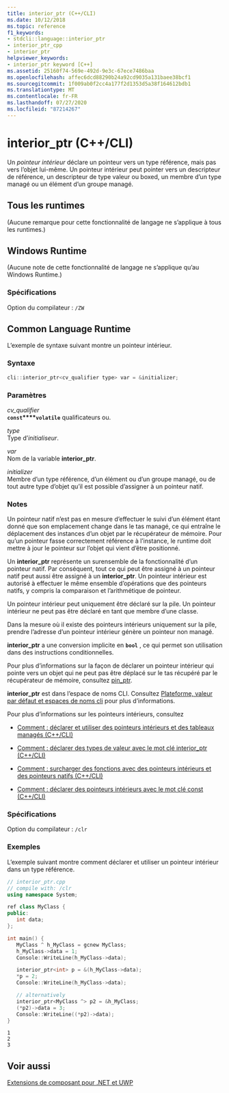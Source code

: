 ```yaml
---
title: interior_ptr (C++/CLI)
ms.date: 10/12/2018
ms.topic: reference
f1_keywords:
- stdcli::language::interior_ptr
- interior_ptr_cpp
- interior_ptr
helpviewer_keywords:
- interior_ptr keyword [C++]
ms.assetid: 25160f74-569e-492d-9e3c-67ece7486baa
ms.openlocfilehash: affec6dcd88290b24a92cd9035a131baee38bcf1
ms.sourcegitcommit: 1f009ab0f2cc4a177f2d1353d5a38f164612bdb1
ms.translationtype: MT
ms.contentlocale: fr-FR
ms.lasthandoff: 07/27/2020
ms.locfileid: "87214267"
---
```

# <a name="interior_ptr-ccli"></a>interior_ptr (C++/CLI)

Un *pointeur intérieur* déclare un pointeur vers un type référence, mais pas vers l’objet lui-même. Un pointeur intérieur peut pointer vers un descripteur de référence, un descripteur de type valeur ou boxed, un membre d’un type managé ou un élément d’un groupe managé.

## <a name="all-runtimes"></a>Tous les runtimes

(Aucune remarque pour cette fonctionnalité de langage ne s’applique à tous les runtimes.)

## <a name="windows-runtime"></a>Windows Runtime

(Aucune note de cette fonctionnalité de langage ne s’applique qu’au Windows Runtime.)

### <a name="requirements"></a>Spécifications

Option du compilateur : `/ZW`

## <a name="common-language-runtime"></a>Common Language Runtime

L’exemple de syntaxe suivant montre un pointeur intérieur.

### <a name="syntax"></a>Syntaxe

```cpp
cli::interior_ptr<cv_qualifier type> var = &initializer;
```

### <a name="parameters"></a>Paramètres

*cv_qualifier*<br/>
**`const`****`volatile`** qualificateurs ou.

*type*<br/>
Type d’*initialiseur*.

*var*<br/>
Nom de la variable **interior_ptr**.

*initializer*<br/>
Membre d’un type référence, d’un élément ou d’un groupe managé, ou de tout autre type d’objet qu’il est possible d’assigner à un pointeur natif.

### <a name="remarks"></a>Notes

Un pointeur natif n’est pas en mesure d’effectuer le suivi d’un élément étant donné que son emplacement change dans le tas managé, ce qui entraîne le déplacement des instances d’un objet par le récupérateur de mémoire. Pour qu’un pointeur fasse correctement référence à l’instance, le runtime doit mettre à jour le pointeur sur l’objet qui vient d’être positionné.

Un **interior_ptr** représente un surensemble de la fonctionnalité d’un pointeur natif.  Par conséquent, tout ce qui peut être assigné à un pointeur natif peut aussi être assigné à un **interior_ptr**.  Un pointeur intérieur est autorisé à effectuer le même ensemble d’opérations que des pointeurs natifs, y compris la comparaison et l’arithmétique de pointeur.

Un pointeur intérieur peut uniquement être déclaré sur la pile.  Un pointeur intérieur ne peut pas être déclaré en tant que membre d’une classe.

Dans la mesure où il existe des pointeurs intérieurs uniquement sur la pile, prendre l’adresse d’un pointeur intérieur génère un pointeur non managé.

**interior_ptr** a une conversion implicite en **`bool`** , ce qui permet son utilisation dans des instructions conditionnelles.

Pour plus d’informations sur la façon de déclarer un pointeur intérieur qui pointe vers un objet qui ne peut pas être déplacé sur le tas récupéré par le récupérateur de mémoire, consultez [pin_ptr](pin-ptr-cpp-cli.md).

**interior_ptr** est dans l’espace de noms CLI.  Consultez [Plateforme, valeur par défaut et espaces de noms cli](platform-default-and-cli-namespaces-cpp-component-extensions.md) pour plus d’informations.

Pour plus d’informations sur les pointeurs intérieurs, consultez

- [Comment : déclarer et utiliser des pointeurs intérieurs et des tableaux managés (C++/CLI)](how-to-declare-and-use-interior-pointers-and-managed-arrays-cpp-cli.md)

- [Comment : déclarer des types de valeur avec le mot clé interior_ptr (C++/CLI)](how-to-declare-value-types-with-the-interior-ptr-keyword-cpp-cli.md)

- [Comment : surcharger des fonctions avec des pointeurs intérieurs et des pointeurs natifs (C++/CLI)](how-to-overload-functions-with-interior-pointers-and-native-pointers-cpp-cli.md)

- [Comment : déclarer des pointeurs intérieurs avec le mot clé const (C++/CLI)](how-to-declare-interior-pointers-with-the-const-keyword-cpp-cli.md)

### <a name="requirements"></a>Spécifications

Option du compilateur : `/clr`

### <a name="examples"></a>Exemples

L’exemple suivant montre comment déclarer et utiliser un pointeur intérieur dans un type référence.

```cpp
// interior_ptr.cpp
// compile with: /clr
using namespace System;

ref class MyClass {
public:
   int data;
};

int main() {
   MyClass ^ h_MyClass = gcnew MyClass;
   h_MyClass->data = 1;
   Console::WriteLine(h_MyClass->data);

   interior_ptr<int> p = &(h_MyClass->data);
   *p = 2;
   Console::WriteLine(h_MyClass->data);

   // alternatively
   interior_ptr<MyClass ^> p2 = &h_MyClass;
   (*p2)->data = 3;
   Console::WriteLine((*p2)->data);
}
```

```Output
1
2
3
```

## <a name="see-also"></a>Voir aussi

[Extensions de composant pour .NET et UWP](component-extensions-for-runtime-platforms.md)
